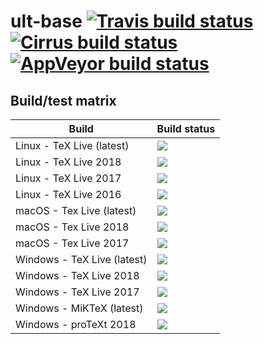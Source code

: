 # ult-base [![Travis build status][travis-badge]][travis-url] [![Cirrus build status][cirrus-badge]][cirrus-url] [![AppVeyor build status][appveyor-badge]][appveyor-url]


## Build/test matrix

| Build                       | Build status                               |
| --------------------------- | ------------------------------------------ |
| Linux - TeX Live (latest)   | [![][travis-linux-tl-latest-badge]](#)     |
| Linux - TeX Live 2018       | [![][travis-linux-tl-2018-badge]](#)       |
| Linux - TeX Live 2017       | [![][travis-linux-tl-2017-badge]](#)       |
| Linux - TeX Live 2016       | [![][travis-linux-tl-2016-badge]](#)       |
| macOS - Tex Live (latest)   | [![][travis-macos-tl-latest-badge]](#)     |
| macOS - Tex Live 2018       | [![][travis-macos-tl-2018-badge]](#)       |
| macOS - Tex Live 2017       | [![][travis-macos-tl-2017-badge]](#)       |
| Windows - TeX Live (latest) | [![][appveyor-texlive-latest-badge]](#)    |
| Windows - TeX Live 2018     | [![][appveyor-texlive-2018-badge]](#)      |
| Windows - TeX Live 2017     | [![][appveyor-texlive-2017-badge]](#)      |
| Windows - MiKTeX (latest)   | [![][appveyor-miktex-latest-badge]](#)     |
| Windows - proTeXt 2018      | [![][appveyor-protext-2018-badge]](#)      |


[travis-badge]: https://travis-ci.org/egraff/ult-base.svg?branch=master
[travis-url]: https://travis-ci.org/egraff/ult-base
[cirrus-badge]: https://api.cirrus-ci.com/github/egraff/ult-base.svg?branch=master
[cirrus-url]: https://cirrus-ci.com/github/egraff/ult-base
[appveyor-badge]: https://ci.appveyor.com/api/projects/status/2i4xagf9s92eoxwu/branch/master?svg=true
[appveyor-url]: https://ci.appveyor.com/project/egraff/ult-base/branch/master

[travis-linux-tl-latest-badge]: https://travis-matrix-badges.herokuapp.com/repos/egraff/ult-base/branches/master/1
[travis-linux-tl-2018-badge]: https://travis-matrix-badges.herokuapp.com/repos/egraff/ult-base/branches/master/2
[travis-linux-tl-2017-badge]: https://travis-matrix-badges.herokuapp.com/repos/egraff/ult-base/branches/master/3
[travis-linux-tl-2016-badge]: https://travis-matrix-badges.herokuapp.com/repos/egraff/ult-base/branches/master/4
[travis-macos-tl-latest-badge]: https://travis-matrix-badges.herokuapp.com/repos/egraff/ult-base/branches/master/5
[travis-macos-tl-2018-badge]: https://travis-matrix-badges.herokuapp.com/repos/egraff/ult-base/branches/master/6
[travis-macos-tl-2017-badge]: https://travis-matrix-badges.herokuapp.com/repos/egraff/ult-base/branches/master/7

[appveyor-texlive-latest-badge]: https://appveyor-matrix-badges.herokuapp.com/repos/egraff/ult-base/branch/master/1
[appveyor-texlive-2018-badge]: https://appveyor-matrix-badges.herokuapp.com/repos/egraff/ult-base/branch/master/2
[appveyor-texlive-2017-badge]: https://appveyor-matrix-badges.herokuapp.com/repos/egraff/ult-base/branch/master/3
[appveyor-miktex-latest-badge]: https://appveyor-matrix-badges.herokuapp.com/repos/egraff/ult-base/branch/master/4
[appveyor-protext-2018-badge]: https://appveyor-matrix-badges.herokuapp.com/repos/egraff/ult-base/branch/master/5
